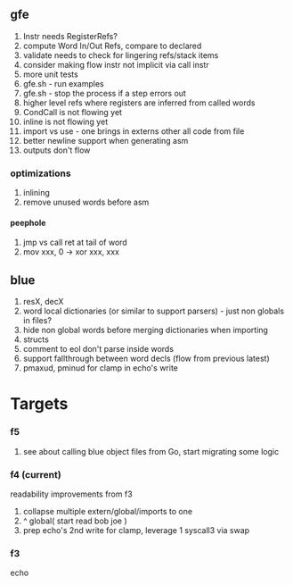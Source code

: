 ## gfe

1. Instr needs RegisterRefs?
1. compute Word In/Out Refs, compare to declared
1. validate needs to check for lingering refs/stack items
1. consider making flow instr not implicit via call instr
1. more unit tests
1. gfe.sh - run examples
1. gfe.sh - stop the process if a step errors out
1. higher level refs where registers are inferred from called words
1. CondCall is not flowing yet
1. inline is not flowing yet
1. import vs use - one brings in externs other all code from file
1. better newline support when generating asm
1. outputs don't flow

### optimizations

1. inlining
1. remove unused words before asm

#### peephole

1. jmp vs call ret at tail of word
1. mov xxx, 0 -> xor xxx, xxx

## blue

1. resX, decX
1. word local dictionaries (or similar to support parsers) - just non globals in files?
1. hide non global words before merging dictionaries when importing
1. structs
1. comment to eol don't parse inside words
1. support fallthrough between word decls (flow from previous latest)
1. pmaxud, pminud for clamp in echo's write

# Targets

### f5

1. see about calling blue object files from Go, start migrating some logic

### f4 (current)

readability improvements from f3

1. collapse multiple extern/global/imports to one 
1. ^ global( start read bob joe )
1. prep echo's 2nd write for clamp, leverage 1 syscall3 via swap

### f3

echo
